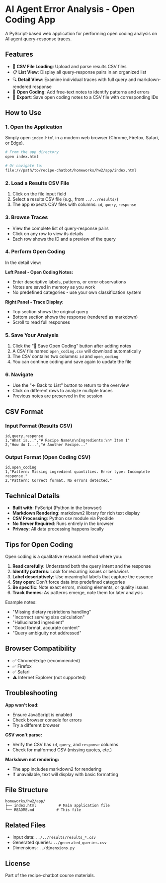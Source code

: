 # AI Agent Error Analysis - Open Coding App

A PyScript-based web application for performing open coding analysis on AI agent query-response traces.

## Features

- 📂 **CSV File Loading**: Upload and parse results CSV files
- 📋 **List View**: Display all query-response pairs in an organized list
- 🔍 **Detail View**: Examine individual traces with full query and markdown-rendered response
- 📝 **Open Coding**: Add free-text notes to identify patterns and errors
- 💾 **Export**: Save open coding notes to a CSV file with corresponding IDs

## How to Use

### 1. Open the Application

Simply open `index.html` in a modern web browser (Chrome, Firefox, Safari, or Edge).

```bash
# From the app directory
open index.html

# Or navigate to:
file:///path/to/recipe-chatbot/homeworks/hw2/app/index.html
```

### 2. Load a Results CSV File

1. Click on the file input field
2. Select a results CSV file (e.g., from `../../results/`)
3. The app expects CSV files with columns: `id`, `query`, `response`

### 3. Browse Traces

- View the complete list of query-response pairs
- Click on any row to view its details
- Each row shows the ID and a preview of the query

### 4. Perform Open Coding

In the detail view:

**Left Panel - Open Coding Notes:**
- Enter descriptive labels, patterns, or error observations
- Notes are saved in memory as you work
- No predefined categories - use your own classification system

**Right Panel - Trace Display:**
- Top section shows the original query
- Bottom section shows the response (rendered as markdown)
- Scroll to read full responses

### 5. Save Your Analysis

1. Click the "💾 Save Open Coding" button after adding notes
2. A CSV file named `open_coding.csv` will download automatically
3. The CSV contains two columns: `id` and `open_coding`
4. You can continue coding and save again to update the file

### 6. Navigate

- Use the "← Back to List" button to return to the overview
- Click on different rows to analyze multiple traces
- Previous notes are preserved in the session

## CSV Format

### Input Format (Results CSV)

```csv
id,query,response
1,"What is...","# Recipe Name\n\nIngredients:\n* Item 1"
2,"How do I...","# Another Recipe..."
```

### Output Format (Open Coding CSV)

```csv
id,open_coding
1,"Pattern: Missing ingredient quantities. Error type: Incomplete response."
2,"Pattern: Correct format. No errors detected."
```

## Technical Details

- **Built with**: PyScript (Python in the browser)
- **Markdown Rendering**: markdown2 library for rich text display
- **CSV Processing**: Python csv module via Pyodide
- **No Server Required**: Runs entirely in the browser
- **Privacy**: All data processing happens locally

## Tips for Open Coding

Open coding is a qualitative research method where you:

1. **Read carefully**: Understand both the query intent and the response
2. **Identify patterns**: Look for recurring issues or behaviors
3. **Label descriptively**: Use meaningful labels that capture the essence
4. **Stay open**: Don't force data into predefined categories
5. **Be specific**: Note exact errors, missing elements, or quality issues
6. **Track themes**: As patterns emerge, note them for later analysis

Example notes:
- "Missing dietary restrictions handling"
- "Incorrect serving size calculation"
- "Hallucinated ingredient"
- "Good format, accurate content"
- "Query ambiguity not addressed"

## Browser Compatibility

- ✅ Chrome/Edge (recommended)
- ✅ Firefox
- ✅ Safari
- ⚠️ Internet Explorer (not supported)

## Troubleshooting

**App won't load:**
- Ensure JavaScript is enabled
- Check browser console for errors
- Try a different browser

**CSV won't parse:**
- Verify the CSV has `id`, `query`, and `response` columns
- Check for malformed CSV (missing quotes, etc.)

**Markdown not rendering:**
- The app includes markdown2 for rendering
- If unavailable, text will display with basic formatting

## File Structure

```
homeworks/hw2/app/
├── index.html          # Main application file
└── README.md          # This file
```

## Related Files

- Input data: `../../results/results_*.csv`
- Generated queries: `../generated_queries.csv`
- Dimensions: `../dimensions.py`

## License

Part of the recipe-chatbot course materials.

